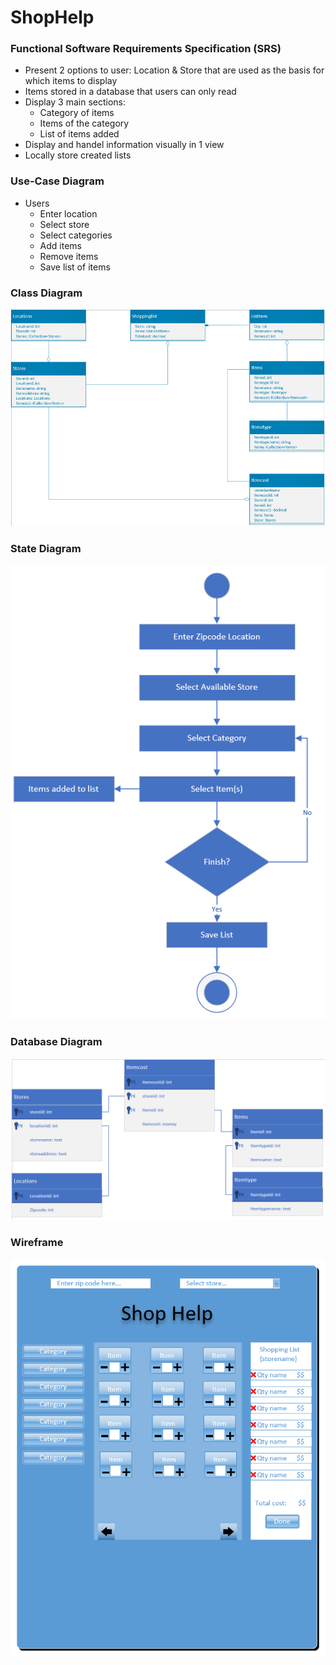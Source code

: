# ShopHelp
### Functional Software Requirements Specification (SRS)
* Present 2 options to user: Location & Store that are used as the basis for which items to display
* Items stored in a database that users can only read
* Display 3 main sections:
  * Category of items
  * Items of the category
  * List of items added
* Display and handel information visually in 1 view
* Locally store created lists
### Use-Case Diagram
* Users
  * Enter location
  * Select store
  * Select categories
  * Add items
  * Remove items
  * Save list of items
### Class Diagram
![class diagram](/images/class_diagram.png)
### State Diagram
![state diagram](/images/state_diagram.PNG)
### Database Diagram
![database diagram](/images/database_diagram.PNG)
### Wireframe
![wireframe](/images/wireframe.PNG)
